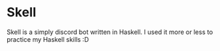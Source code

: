 # Skell

Skell is a simply discord bot written in Haskell.
I used it more or less to practice my Haskell skills :D
